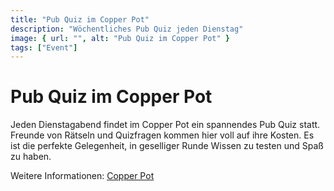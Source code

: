 ```yaml
---
title: "Pub Quiz im Copper Pot"
description: "Wöchentliches Pub Quiz jeden Dienstag"
image: { url: "", alt: "Pub Quiz im Copper Pot" }
tags: ["Event"]
---
```


# Pub Quiz im Copper Pot

Jeden Dienstagabend findet im Copper Pot ein spannendes Pub Quiz statt. Freunde von Rätseln und Quizfragen kommen hier voll auf ihre Kosten. Es ist die perfekte Gelegenheit, in geselliger Runde Wissen zu testen und Spaß zu haben.

Weitere Informationen: [Copper Pot](https://www.example.com)
